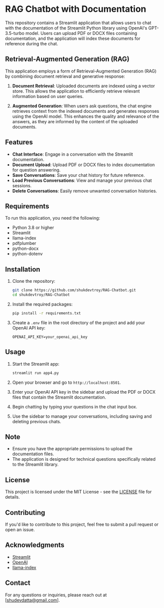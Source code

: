 # RAG Chatbot with Documentation

This repository contains a Streamlit application that allows users to chat with the documentation of the Streamlit Python library using OpenAI's GPT-3.5-turbo model. Users can upload PDF or DOCX files containing documentation, and the application will index these documents for reference during the chat.

## Retrieval-Augmented Generation (RAG)

This application employs a form of Retrieval-Augmented Generation (RAG) by combining document retrieval and generative response:

1. **Document Retrieval**: Uploaded documents are indexed using a vector store. This allows the application to efficiently retrieve relevant information based on user queries.

2. **Augmented Generation**: When users ask questions, the chat engine retrieves context from the indexed documents and generates responses using the OpenAI model. This enhances the quality and relevance of the answers, as they are informed by the content of the uploaded documents.

## Features

- **Chat Interface**: Engage in a conversation with the Streamlit documentation.
- **Document Upload**: Upload PDF or DOCX files to index documentation for question answering.
- **Save Conversations**: Save your chat history for future reference.
- **Load Previous Conversations**: View and manage your previous chat sessions.
- **Delete Conversations**: Easily remove unwanted conversation histories.

## Requirements

To run this application, you need the following:

- Python 3.8 or higher
- Streamlit
- llama-index
- pdfplumber
- python-docx
- python-dotenv

## Installation

1. Clone the repository:

   ```bash
   git clone https://github.com/shukdevtroy/RAG-Chatbot.git
   cd shukdevtroy/RAG-Chatbot
   ```

2. Install the required packages:

   ```bash
   pip install -r requirements.txt
   ```

3. Create a `.env` file in the root directory of the project and add your OpenAI API key:

   ```
   OPENAI_API_KEY=your_openai_api_key
   ```

## Usage

1. Start the Streamlit app:

   ```bash
   streamlit run app4.py
   ```

2. Open your browser and go to `http://localhost:8501`.

3. Enter your OpenAI API key in the sidebar and upload the PDF or DOCX files that contain the Streamlit documentation.

4. Begin chatting by typing your questions in the chat input box.

5. Use the sidebar to manage your conversations, including saving and deleting previous chats.

## Note

- Ensure you have the appropriate permissions to upload the documentation files.
- The application is designed for technical questions specifically related to the Streamlit library.

## License

This project is licensed under the MIT License - see the [LICENSE](LICENSE) file for details.

## Contributing

If you'd like to contribute to this project, feel free to submit a pull request or open an issue.

## Acknowledgments

- [Streamlit](https://streamlit.io/)
- [OpenAI](https://openai.com/)
- [llama-index](https://github.com/jerryjliu/llama_index)

## Contact

For any questions or inquiries, please reach out at [shudevdatta@gmail.com].



